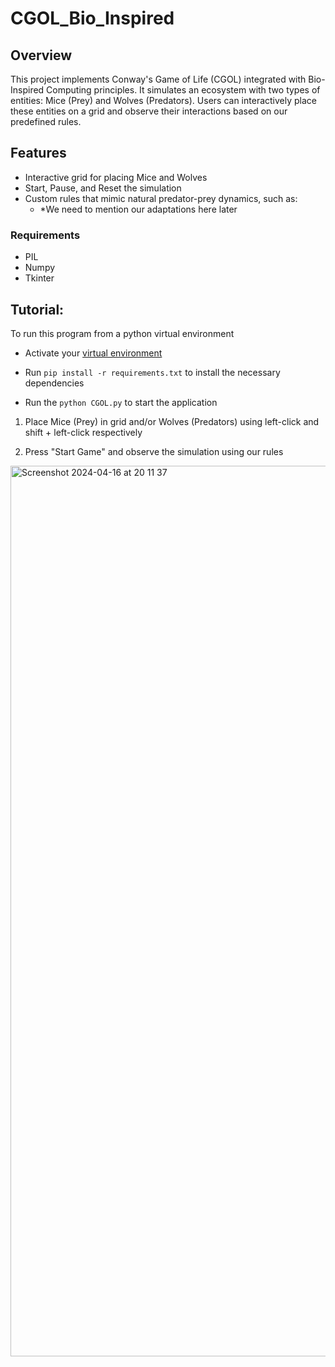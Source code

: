 # CGOL_Bio_Inspired

## Overview
This project implements Conway's Game of Life (CGOL) integrated with Bio-Inspired Computing principles. It simulates an ecosystem with two types of entities: Mice (Prey) and Wolves (Predators). Users can interactively place these entities on a grid and observe their interactions based on our predefined rules.

## Features
- Interactive grid for placing Mice and Wolves
- Start, Pause, and Reset the simulation
- Custom rules that mimic natural predator-prey dynamics, such as:
    - *We need to mention our adaptations here later

### Requirements
- PIL 
- Numpy 
- Tkinter

## Tutorial:
To run this program from a python virtual environment
* Activate your [virtual environment](https://docs.python.org/3/tutorial/venv.html)
* Run ```pip install -r requirements.txt``` to install the necessary dependencies

* Run the ```python CGOL.py``` to start the application

1. Place Mice (Prey) in grid and/or Wolves (Predators) using left-click and shift + left-click respectively

2. Press "Start Game" and observe the simulation using our rules

<img width="1425" alt="Screenshot 2024-04-16 at 20 11 37" src="https://github.com/sc19sgs/CGOL_Bio_Inspired/assets/100528174/6332a6e1-fd61-45a6-8eea-81b3924b2cf2">


